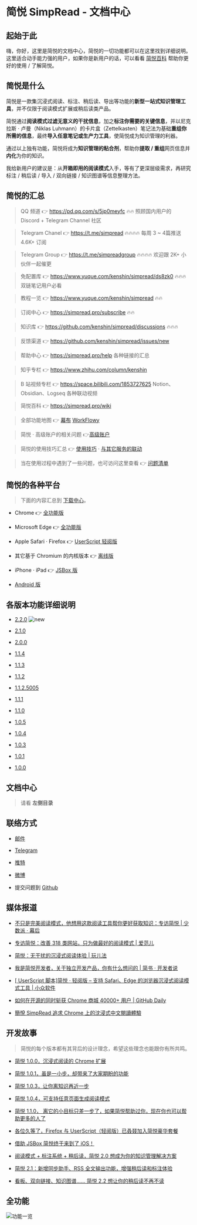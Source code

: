 简悦 SimpRead - 文档中心
=======

起始于此
---

嗨，你好，这里是简悦的文档中心，简悦的一切功能都可以在这里找到详细说明。这里适合动手能力强的用户，如果你是新用户的话，可以看看 [简悦百科](https://simpread.pro/wiki) 帮助你更好的使用 / 了解简悦。

简悦是什么
---

简悦是一款集沉浸式阅读、标注、稍后读、导出等功能的**新型一站式知识管理工具**，并不仅限于阅读模式扩展或稍后读类产品。

简悦通过**阅读模式过滤无意义的干扰信息**，加之**标注你需要的关键信息**，并以尼克拉斯 · 卢曼（Niklas Luhmann）的卡片盒（Zettelkasten）笔记法为基础**重组你所需的信息**，最终**导入任意笔记或生产力工具**，使简悦成为知识管理的利器。

通过以上独有功能，简悦将成为**知识管理的粘合剂**，帮助你**提取 / 重组**网页信息并**内化**为你的知识。

我给新用户的建议是：从**开箱即用的阅读模式**入手，等有了更深层级需求，再研究标注 / 稍后读 / 导入 / 双向链接 / 知识图谱等信息整理方法。

简悦的汇总
---

> QQ 频道 👉 https://pd.qq.com/s/5jp0meyfc 🔥🔥 照顾国内用户的 Discord + Telegram Channel 社区

> Telegram Chanel 👉 https://t.me/simpread 🔥🔥🔥🔥 每周 3 ~ 4篇推送 4.6K+ 订阅

> Telegram Group 👉 https://t.me/simpreadgroup 🔥🔥🔥🔥 欢迎跟 2K+ 小伙伴一起催更

> 免配置库 👉 https://www.yuque.com/kenshin/simpread/ds8zk0 🔥🔥🔥 双链笔记用户必看

> 教程一览 👉 https://www.yuque.com/kenshin/simpread 🔥🔥

> 订阅中心 👉 https://simpread.pro/subscribe 🔥🔥

> 知识库 👉 https://github.com/kenshin/simpread/discussions 🔥🔥🔥

> 反馈渠道 👉 https://github.com/kenshin/simpread/issues/new

> 帮助中心 👉 https://simpread.pro/help 各种链接的汇总

> 知乎专栏 👉 https://www.zhihu.com/column/kenshin

> B 站视频专栏 👉 https://space.bilibili.com/1853727625 Notion、Obsidian、Logseq 各种联动视频

> 简悦百科 👉 https://simpread.pro/wiki

> 全部功能地图 👉 [幕布](https://mubu.com/doc/iv7u8E_7gp#m)  [WorkFlowy](https://workflowy.com/s/22/iDn82ReW7Neki2oW)

> 简悦 · 高级账户的相关问题 👉[高级账户]([https://www.yuque.com/kenshin/simpread/xs0gp0)

> 简悦的使用技巧汇总 👉 [使用技巧](https://github.com/Kenshin/simpread/discussions/categories/使用技巧) · [与其它服务的联动](https://github.com/Kenshin/simpread/discussions/categories/服务)

> 当在使用过程中遇到了一些问题，也可访问这里查看 👉 [问题清单](https://github.com/Kenshin/simpread/discussions/categories/重要通知)

简悦的各种平台
---

> 下面的内容汇总到 [下载中心](Download)。

- Chrome  👉 [全功能版](https://chrome.google.com/webstore/detail/simpread-reader-view/ijllcpnolfcooahcekpamkbidhejabll)

- Microsoft Edge 👉 [全功能版](https://microsoftedge.microsoft.com/addons/detail/clgdhlhfiocphghdkdbgdlmfaafccfmc)

- Apple Safari · Firefox 👉  [UserScript 轻阅版](http://ksria.com/simpread/#lite)

- 其它基于 Chromium 的内核版本 👉 [离线版](http://ksria.com/simpread/#downloads)

- iPhone   ·  iPad  👉 [JSBox 版](JSBox)

- [Android 版](Android)

各版本功能详细说明
---

- [2.2.0](http://ksria.com/simpread/welcome/version_2.2.0.html) ![new](https://s1.ax1x.com/2020/08/20/d8MxL8.png)

- [2.1.0](http://ksria.com/simpread/welcome/version_2.1.0.html)

- [2.0.0](http://ksria.com/simpread/welcome/version_2.0.0.html)

- [1.1.4](http://ksria.com/simpread/welcome/version_1.1.4.html)

- [1.1.3](http://ksria.com/simpread/welcome/version_1.1.3.html)

- [1.1.2](http://ksria.com/simpread/welcome/version_1.1.2.html)

- [1.1.2.5005](http://ksria.com/simpread/welcome/version_1.1.2.5005.html)

- [1.1.1](http://ksria.com/simpread/welcome/version_1.1.1html)

- [1.1.0](http://ksria.com/simpread/welcome/version_1.1.0.html)

- [1.0.5](http://ksria.com/simpread/welcome/version_1.0.5.html)

- [1.0.4](http://ksria.com/simpread/welcome/version_1.0.4.html)

- [1.0.3](http://ksria.com/simpread/changelog.html#1.0.3)

- [1.0.1](http://ksria.com/simpread/changelog.html#1.0.1)

- [1.0.0](http://ksria.com/simpread/changelog.html#1.0.0)


文档中心
---

> 请看 **左侧目录**

联络方式
---

- [邮件](kenshin@ksria.com)

- [Telegram](https://t.me/simpread)

- [推特](https://twitter.com/wanglei001)

- [微博](http://weibo.com/23784148)

- 提交问题到 [Github](https://github.com/Kenshin/simpread/issues/new)

媒体报道
---

- [不只是完美阅读模式，他想用这款阅读工具帮你更好获取知识：专访简悦 | 少数派 · 幕后](https://sspai.com/post/52492)

- [专访简悦：改善 318 类网站，只为做最好的阅读模式 | 爱范儿](https://www.ifanr.com/app/1240289)

- [简悦：无干扰的沉浸式阅读体验 | 玩儿法](https://www.waerfa.com/simpread-review)

- [我是简悦开发者，关于独立开发产品，你有什么想问的 | 简书 · 开发者说](https://www.jianshu.com/p/d09d266de39e)

- [[ UserScript 脚本]简悦 · 轻阅版 – 支持 Safari、Edge 的浏览器沉浸式阅读模式工具 | 小众软件](https://www.appinn.com/simpread-lite/)

- [如何在开源的同时斩获 Chrome 商城 40000+ 用户 | GitHub Daily](https://zhuanlan.zhihu.com/p/60222691)

- [簡悅 SimpRead 追求 Chrome 上的沈浸式中文閱讀體驗](https://www.playpcesor.com/2017/06/simpread-chrome.html)


开发故事
---

> 简悦的每个版本都有其背后的设计理念，希望这些理念也能跟你有所共鸣。

- [简悦 1.0.0，沉浸式阅读的 Chrome 扩展](https://sspai.com/post/39491)

- [简悦 1.0.1，虽是一小步，却带来了大家期盼的功能](https://sspai.com/post/39831)

- [简悦 1.0.3，让你离知识再近一步](https://sspai.com/post/40754)

- [简悦 1.0.4，可支持任意页面生成阅读模式](https://sspai.com/post/41454)

- [简悦 1.1.0， 离它的小目标只差一步了，如果简悦帮助过你，现在你也可以帮助更多的人了](http://kenshin.wang/blog/#/posts/8)

- [各位久等了，Firefox 与 UserScript（轻阅版）已叒叕加入简悦豪华套餐](http://kenshin.wang/blog/#/posts/10)

- [借助 JSBox 简悦终于来到了 iOS！](http://kenshin.wang/blog/#/posts/11)

- [阅读模式 + 标注系统 + 稍后读，简悦 2.0 想成为你的知识管理解决方案](https://sspai.com/post/61996)

- [简悦 2.1：新增同步助手、RSS 全文输出功能，增强稍后读和标注体验](https://sspai.com/post/63717)

- [看板、双向链接、知识图谱…… 简悦 2.2 想让你的稍后读不再不读](https://sspai.com/post/67074)


全功能
---

![功能一览](http://sr.ksria.cn/feature%202.1.0.png)


